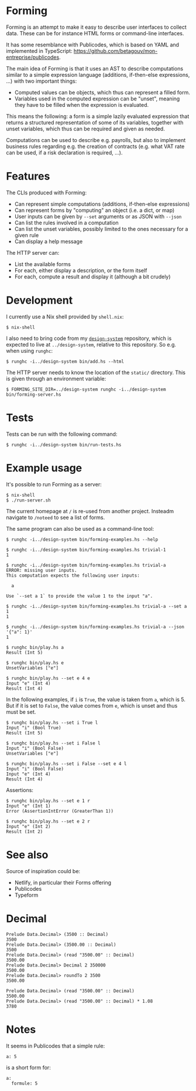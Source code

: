 # Forming

Forming is an attempt to make it easy to describe user interfaces to collect
data. These can be for instance HTML forms or command-line interfaces.

It has some resemblance with Publicodes, which is based on YAML and implemented
in TypeScript: https://github.com/betagouv/mon-entreprise/publicodes.

The main idea of Forming is that it uses an AST to describe computations
similar to a simple expression language (additions, if-then-else expressions,
...) with two important things:

- Computed values can be objects, which thus can represent a filled form.
- Variables used in the computed expression can be "unset", meaning they have
  to be filled when the expression is evaluated.

This means the following: a form is a simple lazily evaluated expression that
returns a structured representation of some of its variables, together with
unset variables, which thus can be required and given as needed.

Computations can be used to describe e.g. payrolls, but also to implement
business rules regarding e.g. the creation of contracts (e.g. what VAT rate can
be used, if a risk declaration is required, ...).


# Features

The CLIs produced with Forming:

- Can represent simple computations (additions, if-then-else expressions)
- Can represent forms by "computing" an object (i.e. a dict, or map)
- User inputs can be given by `--set` arguments or as JSON with `--json`
- Can list the rules involved in a computation
- Can list the unset variables, possibly limited to the ones necessary for a
  given rule
- Can display a help message

The HTTP server can:

- List the available forms
- For each, either display a description, or the form itself
- For each, compute a result and display it (although a bit crudely)


# Development

I currently use a Nix shell provided by `shell.nix`:

```
$ nix-shell
```

I also need to bring code from my
[`design-system`](https://github.com/hypered/design-system) repository, which
is expected to live at `../design-system`, relative to this repository. So e.g.
when using `runghc`:

```
$ runghc -i../design-system bin/add.hs --html
```

The HTTP server needs to know the location of the `static/` directory. This is
given through an environment variable:

```
$ FORMING_SITE_DIR=../design-system runghc -i../design-system bin/forming-server.hs
```


# Tests

Tests can be run with the following command:

```
$ runghc -i../design-system bin/run-tests.hs
```


# Example usage

It's possible to run Forming as a server:

```
$ nix-shell
$ ./run-server.sh
```

The current homepage at `/` is re-used from another project. Insteadm navigate
to `/noteed` to see a list of forms.

The same program can also be used as a command-line tool:

```
$ runghc -i../design-system bin/forming-examples.hs --help
```

```
$ runghc -i../design-system bin/forming-examples.hs trivial-1
1

$ runghc -i../design-system bin/forming-examples.hs trivial-a
ERROR: missing user inputs.
This computation expects the following user inputs:

  a

Use `--set a 1` to provide the value 1 to the input "a".

$ runghc -i../design-system bin/forming-examples.hs trivial-a --set a 1
1

$ runghc -i../design-system bin/forming-examples.hs trivial-a --json '{"a": 1}'
1
```

```
$ runghc bin/play.hs a
Result (Int 5)

$ runghc bin/play.hs e
UnsetVariables ["e"]

$ runghc bin/play.hs --set e 4 e
Input "e" (Int 4)
Result (Int 4)
```

In the following examples, if `i` is `True`, the value is taken from `a`, which
is 5. But if it is set to `False`, the value comes from `e`, which is unset and
thus must be set.

```
$ runghc bin/play.hs --set i True l
Input "i" (Bool True)
Result (Int 5)

$ runghc bin/play.hs --set i False l
Input "i" (Bool False)
UnsetVariables ["e"]

$ runghc bin/play.hs --set i False --set e 4 l
Input "i" (Bool False)
Input "e" (Int 4)
Result (Int 4)
```

Assertions:

```
$ runghc bin/play.hs --set e 1 r
Input "e" (Int 1)
Error (AssertionIntError (GreaterThan 1))

$ runghc bin/play.hs --set e 2 r
Input "e" (Int 2)
Result (Int 2)
```


# See also

Source of inspiration could be:

- Netlify, in particular their Forms offering
- Publicodes
- Typeform


# Decimal

```
Prelude Data.Decimal> (3500 :: Decimal)
3500
Prelude Data.Decimal> (3500.00 :: Decimal)
3500
Prelude Data.Decimal> (read "3500.00" :: Decimal)
3500.00
Prelude Data.Decimal> Decimal 2 350000
3500.00
Prelude Data.Decimal> roundTo 2 3500
3500.00
```

```
Prelude Data.Decimal> (read "3500.00" :: Decimal)
3500.00
Prelude Data.Decimal> (read "3500.00" :: Decimal) * 1.08
3780
```


# Notes

It seems in Publicodes that a simple rule:

```
a: 5
```

is a short form for:

```
a:
  formule: 5
```
